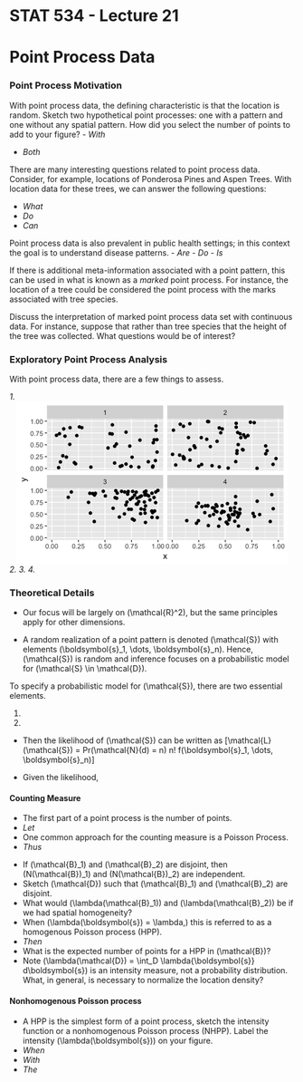 STAT 534 - Lecture 21
================

# Point Process Data

### Point Process Motivation

With point process data, the defining characteristic is that the
location is random. Sketch two hypothetical point processes: one with a
pattern and one without any spatial pattern.       How did you select
the number of points to add to your figure?  - *With*

  - *_Both_* 

There are many interesting questions related to point process data.
Consider, for example, locations of Ponderosa Pines and Aspen Trees.
With location data for these trees, we can answer the following
questions:

  - *What* 
  - *Do* 
  - *Can* 

Point process data is also prevalent in public health settings; in this
context the goal is to understand disease patterns.  - *Are*  - *Do*  -
*Is* 

If there is additional meta-information associated with a point pattern,
this can be used in what is known as a *marked* point process. For
instance, the location of a tree could be considered the point process
with the marks associated with tree species.

Discuss the interpretation of marked point process data set with
continuous data. For instance, suppose that rather than tree species
that the height of the tree was collected. What questions would be of
interest?

### Exploratory Point Process Analysis

With point process data, there are a few things to assess.

*1.* 
<img src="index_files/figure-gfm/unnamed-chunk-1-1.png" style="display: block; margin: auto;" />
 *2.*  *3.*  *4.* 

### Theoretical Details

  - Our focus will be largely on \(\mathcal{R}^2\), but the same
    principles apply for other dimensions.

<!-- end list -->

  - A random realization of a point pattern is denoted \(\mathcal{S}\)
    with elements \(\boldsymbol{s}_1, \dots, \boldsymbol{s}_n\). Hence,
    \(\mathcal{S}\) is random and inference focuses on a probabilistic
    model for \(\mathcal{S} \in \mathcal{D}\).

To specify a probabilistic model for \(\mathcal{S}\), there are two
essential elements.

1.  

2.  
<!-- end list -->

  - Then the likelihood of \(\mathcal{S}\) can be written as
    \[\mathcal{L}(\mathcal{S}) = Pr(\mathcal{N}(d) = n) n! f(\boldsymbol{s}_1, \dots,  \boldsymbol{s}_n)\]
    
  - Given the likelihood,  

#### Counting Measure

  - The first part of a point process is the number of points. 
  - *Let* 
  - One common approach for the counting measure is a Poisson Process. 
  - *Thus* 

<!-- end list -->

  - If \(\mathcal{B}_1\) and \(\mathcal{B}_2\) are disjoint, then
    \(N(\mathcal{B})_1\) and \(N(\mathcal{B})_2\) are independent. 
  - Sketch \(\mathcal{D}\) such that \(\mathcal{B}_1\) and
    \(\mathcal{B}_2\) are disjoint.     
  - What would \(\lambda(\mathcal{B}_1)\) and \(\lambda(\mathcal{B}_2)\)
    be if we had spatial homogeneity? 
  - When \(\lambda(\boldsymbol{s}) = \lambda,\) this is referred to as a
    homogenous Poisson process (HPP). 
  - *Then* 
  - What is the expected number of points for a HPP in \(\mathcal{B}\)? 
  - Note
    \(\lambda(\mathcal{D}) = \int_D \lambda{\boldsymbol{s}} d\boldsymbol{s}\)
    is an intensity measure, not a probability distribution. What, in
    general, is necessary to normalize the location density?  

#### Nonhomogenous Poisson process

  - A HPP is the simplest form of a point process, sketch the intensity
    function or a nonhomogenous Poisson process (NHPP). Label the
    intensity \(\lambda(\boldsymbol{s})\) on your figure.    
  - *When* 
  - *With* 
  - *The*
